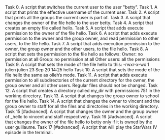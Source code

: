 Task 0. A script that switches the current user to the user "betty".
Task 1. A script that prints the effective username of the current user.
Task 2. A script that prints all the groups the current user is part of.
Task 3. A script that changes the owner of the file hello to the user betty.
Task 4. A script that creates an empty file called hello.
Task 5. A script that adds execute permission to the owner of the file hello.
Task 6. A script that adds execute permission to the owner and the group owner, and read permission to other users, to the file hello.
Task 7. A script that adds execution permission to the owner, the group owner and the other users, to the file hello.
Task 8. A script that sets the permission to the file hello as follows:
	   Owner: no permission at all
	   Group: no permission at all
	   Other users: all the permissions
Task 9. A script that sets the mode of the file hello to this:
	-rwxr-x-wx 1 julien julien 23 Sep 20 14:25 hello
Task 10. A script that sets the mode of the file hello the same as olleh’s mode.
Task 11. A script that adds execute permission to all subdirectories of the current directory for the owner, the group owner and all other users. Regular files should not be changed.
Task 12. A script that creates a directory called my_dir with permissions 751 in the working directory.
Task 13. A script that changes the group owner to school for the file hello.
Task 14. A script that changes the owner to vincent and the group owner to staff for all the files and directories in the working directory. 
Task 15 [#advanced]. A script that changes the owner and the group owner of _hello to vincent and staff respectively.
Task 16 [#advanced]. A script that changes the owner of the file hello to betty only if it is owned by the user guillaume.
Task 17 [#advanced]. A script that will play the StarWars IV episode in the terminal.
